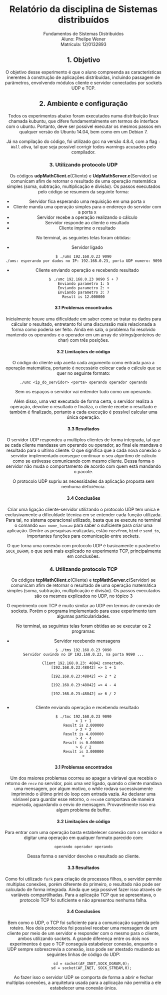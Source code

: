 <center> <h1>Relatório da disciplina de Sistemas distribuídos</h1></center>
<center>
Fundamentos de Sistemas Distribuídos </br>
Aluno: Phelipe Wener </br>
Matrícula: 12/0132893 </br>

## 1. Objetivo
  O objetivo desse experimento é que o aluno compreenda as características
inerentes à construção de aplicações distribuídas, incluindo passagem de parâmetros,
envolvendo módulos cliente e servidor conectados por sockets UDP e TCP.

## 2. Ambiente e configuração
Todos os experimentos abaixo foram executados numa distribuição linux chamada kubuntu, que difere fundamentalmente em termos de interface com o ubuntu. Portanto, deve ser possivel executar os mesmos passos em qualquer versão do Ubuntu 14.04, bem como em um Debian 7.

Já na compilação do código, foi utilizado gcc na versão 4.8.4, com a flag `-Wall` ativa, tal que seja possível corrigir todos warnings acusados pelo compilador.


### 3. Utilizando protocolo UDP
Os códigos <b>udpMathClient.c</b>(Cliente) e <b>UdpMathServer.c</b>(Servidor) se comunicam afim de retornar o resultado de uma operação matemática simples (soma, subtração, multiplicação e divisão). Os passos executados pelo código se resumem da seguinte forma:

* Servidor fica esperando uma requisição em uma porta x
* Cliente manda uma operação simples para o endereço do servidor com a porta x
* Servidor recebe a operação realizando o cálculo
* Servidor responde ao cliente o resultado
* Cliente imprime o resultado

No terminal, as seguintes telas foram obtidas:

- Servidor ligado

```
$ ./ums 192.168.0.23 9090
./ums: esperando por dados no IP: 192.168.0.23, porta UDP numero: 9090
```

- Cliente enviando operação e recebendo resultado

```
$ ./umc 192.168.0.23 9090 5 + 7
Enviando parametro 1: 5
Enviando parametro 2: +
Enviando parametro 3: 7
Result is 12.000000
```

#### 3.1 Problemas encontrados
Inicialmente houve uma dificuldade em saber como se tratar os dados para cálcular o resultado, entretanto foi uma discurssão mais relacionada a forma como poderia ser feito. Ainda em sala, o problema foi resolvido mantendo os operandos e o operador em um array de strings(ponteiros de char) com três posições.

#### 3.2 Limitações de código
O código do cliente udp aceita cada argumento como entrada para a operação matemática, portanto é necessário colocar cada o cálculo que se quer no seguinte formato:

```
./umc <ip_do_servidor> <porta> operando operador operando
```

Sem os espaços o servidor vai entender tudo como um operando.

Além disso, uma vez executado de forma certa, o servidor realiza a operação, devolve o resultado e finaliza, o cliente recebe o resultado e também é finalizado, portanto a cada execução é possível calcular uma única operação.

#### 3.3 Resultados

O servidor UDP respondeu a multiplos clientes de forma integrada, tal que se cada cliente mandasse um operando ou operador, ao final ele mandava o resultado para o ultimo cliente. O que significa que a cada nova conexão o servidor implementado consegue continuar o seu algoritmo de cálculo como se estivesse comunicando com mesmo cliente. Dessa forma o servidor não muda o comportamento de acordo com quem está mandando o pacote.

O protocolo UDP supriu as necessidades da aplicação proposta sem nenhuma deficiência.

#### 3.4 Conclusões
Criar uma ligação cliente-servidor utilizando o protocolo UDP tem unica e exclusivamente a dificuldade técnica em se entender cada função utilizada. Para tal, no sistema operacional utilizado, basta que se execute no terminal o comando `man nome_funcao` para saber o suficiente para criar uma aplicação. Dentre as pesquisas realizadas, estão `recvfrom`, `bind` e `send_to`, importantes funções para comunicação entre sockets.

O que torna uma conexão com protocolo UDP é basicamente o parâmetro `SOCK_DGRAM`, o que será mais explicado no experimento TCP, principalmente em conclusões.

### 4. Utilizando protocolo TCP
Os códigos <b>tcpMathClient.c</b>(Cliente) e <b>tcpMathServer.c</b>(Servidor) se comunicam afim de retornar o resultado de uma operação matemática simples (soma, subtração, multiplicação e divisão). Os passos executados são os mesmos explicados no UDP, no tópico 3

O experimento com TCP é muito similar ao UDP em termos de conexão de sockets. Porém o programa implementado para esse experimento tem algumas particularidades.

No terminal, as seguintes telas foram obtidas ao se executar os 2 programas:

- Servidor recebendo mensagens

```
$ ./tms 192.168.0.23 9090
Servidor ouvindo no IP 192.168.0.23, na porta 9090 ...

Client 192.168.0.23: 48842 conectado.
[192.168.0.23:48842] => 1 + 1

[192.168.0.23:48842] => 2 * 2

[192.168.0.23:48842] => 4 - 4

[192.168.0.23:48842] => 6 / 2


```

- Cliente enviando operação e recebendo resultado

```
$ ./tmc 192.168.0.23 9090
> 1 + 1
Result is 2.000000
> 2 * 2
Result is 4.000000
> 4 - 4
Result is 0.000000
> 6 / 2
Result is 3.000000
>
```

#### 3.1 Problemas encontrados
Um dos maiores problemas ocorreu ao apagar a váriavel que recebia o retorno de `recv` no servidor, pois uma vez ligado, quando o cliente mandava uma mensagem, por algum motivo, o while rodava sucessivamente imprimindo o último print do loop com entrada vazia. Ao declarar uma váriavel para guardar esse retorno, o `recv`se comportava de maneira esperada, aguardando o envio de mensagem. Provavelmente isso era algum problema de buffer.

#### 3.2 Limitações de código
Para entrar com uma operação basta estabelecer conexão com o servidor e digitar uma operação em qualquer formato parecido com:

```
operando operador operando
```

Dessa forma o servidor devolve o resultado ao cliente.

#### 3.3 Resultados

Como foi utilizado `fork` para criação de processos filhos, o servidor permite multiplas conexões, porém diferente do primeiro, o resultado não pode ser calculado de forma integrada. Ainda que seja possivel fazer isso através de variáveis compartilhadas. Para a aplicação TCP que se apresentava, o protocolo TCP foi suficiente e não apresentou nenhuma falha.

#### 3.4 Conclusões
Bem como o UDP, o TCP foi suficiente para a comunicação sugerida pelo roteiro. Nos dois protocolos foi possível receber uma mensagem de um cliente por meio de um servidor e responder com o mesmo para o cliente, ambos utilizando sockets. A grande diferença entre os dois nos experimentos é que o TCP conseguia estabelecer conexão, enquanto o UDP sempre sobrescrevia a conexão, isso pode ser atestado mudando as seguintes linhas de código do UDP:

```
       sd = socket(AF_INET,SOCK_DGRAM,0);
       sd = socket(AF_INET, SOCK_STREAM,0);
```

Ao fazer isso o servidor UDP se comporta de forma a abrir e fechar multiplas conexões, a arquitetura usada para a aplicação não permitia a ele estabelecer uma conexão única.
